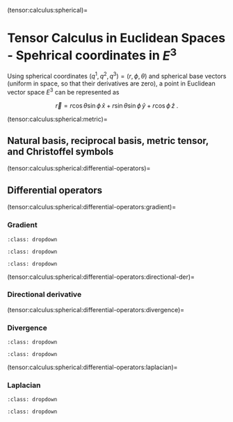 (tensor:calculus:spherical)=
# Tensor Calculus in Euclidean Spaces - Spehrical coordinates in $E^3$

Using spherical coordinates $(q^1, q^2, q^3) = (r, \phi, \theta)$ and spherical base vectors (uniform in space, so that their derivatives are zero), a point in Euclidean vector space $E^3$ can be represented as

$$\vec{r} = r \cos \theta \sin \phi \, \hat{x} + r \sin \theta \sin \phi \, \hat{y} + r \cos \phi \, \hat{z} \ .$$

(tensor:calculus:spherical:metric)=
## Natural basis, reciprocal basis, metric tensor, and Christoffel symbols

(tensor:calculus:spherical:differential-operators)=
## Differential operators
(tensor:calculus:spherical:differential-operators:gradient)=
### Gradient
```{prf:example} Gradient of a scalar field
:class: dropdown
```
```{prf:example} Gradient of a vector field
:class: dropdown
```
```{prf:example} Gradient of a $2^{nd}$-order tensor field
:class: dropdown
```
(tensor:calculus:spherical:differential-operators:directional-der)=
### Directional derivative
(tensor:calculus:spherical:differential-operators:divergence)=
### Divergence
```{prf:example} Divergence of a vector field
:class: dropdown
```
```{prf:example} Divergence of a $2^{nd}$-order tensor field
:class: dropdown
```
(tensor:calculus:spherical:differential-operators:laplacian)=
### Laplacian
```{prf:example} Laplacian of a scalar field
:class: dropdown
```
```{prf:example} Laplacian of a vector field
:class: dropdown
```






